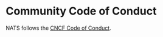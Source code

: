 # Community Code of Conduct

NATS follows the [CNCF Code of Conduct](https://github.com/cncf/foundation/blob/master/code-of-conduct.md).
